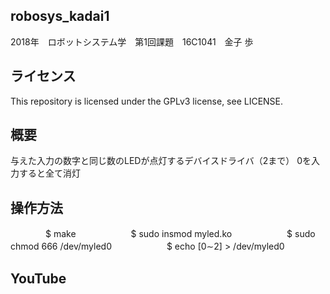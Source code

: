 ## robosys_kadai1
2018年　ロボットシステム学　第1回課題　16C1041　金子 歩

## ライセンス
This repository is licensed under the GPLv3 license, see LICENSE.

## 概要
与えた入力の数字と同じ数のLEDが点灯するデバイスドライバ（2まで）
0を入力すると全て消灯

## 操作方法
　　　　$ make　　
　　　　$ sudo insmod myled.ko　　
　　　　$ sudo chmod 666 /dev/myled0　　
　　　　$ echo [0∼2] > /dev/myled0　　
　　

## YouTube
